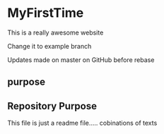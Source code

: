 # MyFirstTime

This is a really awesome website

Change it to example branch

Updates made on master on GitHub before rebase

## purpose

## Repository Purpose
This file is just a readme file.....
cobinations of texts
